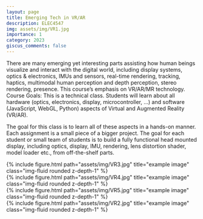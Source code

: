```yaml
---
layout: page
title: Emerging Tech in VR/AR
description: ELEC4547 
img: assets/img/VR1.jpg 
importance: 1
category: 2023
giscus_comments: false
---
```


There are many emerging yet interesting parts assisting how human beings visualize and interact with the digital world, including display systems, optics & electronics, IMUs and sensors, real-time rendering, tracking, haptics, multimodal human perception and depth perception, stereo rendering, presence. This course’s emphasis on VR/AR/MR technology. Course Goals: This is a technical class. Students will learn about all hardware (optics, electronics, display, microcontroller, ...) and software (JavaScript, WebGL, Python) aspects of Virtual and Augmented Reality (VR/AR). 

The goal for this class is to learn all of these aspects in a hands-on manner. Each assignment is a small piece of a bigger project. The goal for each student or small team of students is to build a fully functional head mounted display, including optics, display, IMU, rendering, lens distortion shader, model loader etc., from off-the-shelf parts. 

<div class="row">
    <div class="col-sm mt-3 mt-md-0">
        {% include figure.html path="assets/img/VR3.jpg" title="example image" class="img-fluid rounded z-depth-1" %}
    </div>
    <div class="col-sm mt-3 mt-md-0">
        {% include figure.html path="assets/img/VR4.jpg" title="example image" class="img-fluid rounded z-depth-1" %}
    </div>
    <div class="col-sm mt-3 mt-md-0">
        {% include figure.html path="assets/img/VR5.jpg" title="example image" class="img-fluid rounded z-depth-1" %}
    </div>
</div>
<!-- <div class="caption">
    Caption photos easily. On the left, a road goes through a tunnel. Middle, leaves artistically fall in a hipster photoshoot. Right, in another hipster photoshoot, a lumberjack grasps a handful of pine needles.
</div> -->
<div class="row">
    <div class="col-sm mt-3 mt-md-0">
        {% include figure.html path="assets/img/VR2.jpg" title="example image" class="img-fluid rounded z-depth-1" %}
    </div>
</div>
<!-- <div class="caption">
    This image can also have a caption. It's like magic.
</div> -->
